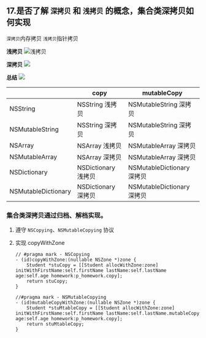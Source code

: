## 17.是否了解 `深拷贝` 和 `浅拷贝` 的概念，集合类深拷贝如何实现

`深拷贝`内存拷贝
`浅拷贝`指针拷贝

**浅拷贝**
![浅拷贝](http://okhqmtd8q.bkt.clouddn.com/%E6%B5%85%E6%8B%B7%E8%B4%9D.png)

**深拷贝**
![](http://okhqmtd8q.bkt.clouddn.com/%E6%B7%B1%E6%8B%B7%E8%B4%9D.png)


**总结**
![](http://okhqmtd8q.bkt.clouddn.com/copy%E5%85%B3%E9%94%AE%E5%AD%97.png)



|  | copy | mutableCopy |
| --- | --- | --- |
| NSString | NSString 浅拷贝 | NSMutableString 深拷贝|
| NSMutableString | NSString 深拷贝 | NSMutableString 深拷贝|
| NSArray | NSArray 浅拷贝 | NSMutableArray 深拷贝|
| NSMutableArray | NSArray 深拷贝 | NSMutableArray 深拷贝|
| NSDictionary | NSDictionary 浅拷贝 | NSMutableDictionary 深拷贝|
| NSMutableDictionary | NSDictionary 深拷贝| NSMutableDictionary 深拷贝|
 


### 集合类深拷贝通过归档、解档实现。
1. 遵守 `NSCopying`、`NSMutableCopying` 协议
2. 实现 copyWithZone  
    
    ``` objc
    // #pragma mark - NSCopying
    - (id)copyWithZone:(nullable NSZone *)zone {
        Student *stuCopy = [[Student allocWithZone:zone] initWithFirstName:self.firstName lastName:self.lastName age:self.age homework:p_homework.copy];
        return stuCopy;
    }
    
    //#pragma mark - NSMutableCopying
    - (id)mutableCopyWithZone:(nullable NSZone *)zone {
        Student *stuMtableCopy = [[Student allocWithZone:zone] initWithFirstName:self.firstName lastName:self.lastName.mutableCopy age:self.age homework:p_homework.copy];
        return stuMtableCopy;
    }
    ```


